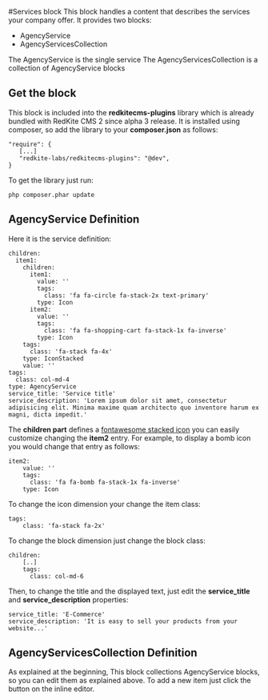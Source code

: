 #Services block
This block handles a content that describes the services your company offer. It provides two blocks:

- AgencyService
- AgencyServicesCollection

The AgencyService is the single service
The AgencyServicesCollection is a collection of AgencyService blocks

## Get the block
This block is included into the **redkitecms-plugins** library which is already bundled with RedKite CMS 2 since alpha 3 release. It is installed using composer, so add the library to your **composer.json** as follows:
    
    "require": {
       [...]
       "redkite-labs/redkitecms-plugins": "@dev",
    }
    
To get the library just run:

    php composer.phar update
    
## AgencyService Definition
Here it is the service definition:

    children:
      item1:
        children:
          item1:
            value: ''
            tags:
              class: 'fa fa-circle fa-stack-2x text-primary'
            type: Icon
          item2:
            value: ''
            tags:
              class: 'fa fa-shopping-cart fa-stack-1x fa-inverse'
            type: Icon
        tags:
          class: 'fa-stack fa-4x'
        type: IconStacked
        value: ''
    tags:
      class: col-md-4
    type: AgencyService
    service_title: 'Service title'
    service_description: 'Lorem ipsum dolor sit amet, consectetur adipisicing elit. Minima maxime quam architecto quo inventore harum ex magni, dicta impedit.'
 
The **children part** defines a [fontawesome stacked icon](http://fortawesome.github.io/Font-Awesome/examples/) you can easily customize changing the **item2** entry. For example, to display a bomb icon you would change that entry as follows:

    item2:
        value: ''
        tags:
          class: 'fa fa-bomb fa-stack-1x fa-inverse'
        type: Icon
 
To change the icon dimension your change the item class:

    tags:
        class: 'fa-stack fa-2x'
    
To change the block dimension just change the block class:

    children:
        [..]
        tags:
          class: col-md-6
          
Then, to change the title and the displayed text, just edit the **service_title** and **service_description** properties:

    service_title: 'E-Commerce'
    service_description: 'It is easy to sell your products from your website...'
    
## AgencyServicesCollection Definition

As explained at the beginning, This block collections AgencyService blocks, so you can edit them as explained above. To add a new item just click the button on the inline editor. 